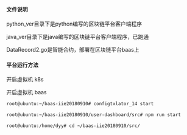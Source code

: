 #### 文件说明

python_ver目录下是python编写的区块链平台客户端程序

java_ver目录下是java编写的区块链平台客户端程序，已跑通

DataRecord2.go是智能合约，部署在区块链平台baas上

#### 平台运行方法

开启虚拟机 k8s

开启虚拟机 baas

```sh
root@ubuntu:~/baas-iie20180910# configtxlator_14 start

root@ubuntu:~/baas-iie20180910/user-dashboard/src# npm run start

root@ubuntu:/home/dyy# cd ~/baas-iie20180910/src/
```



